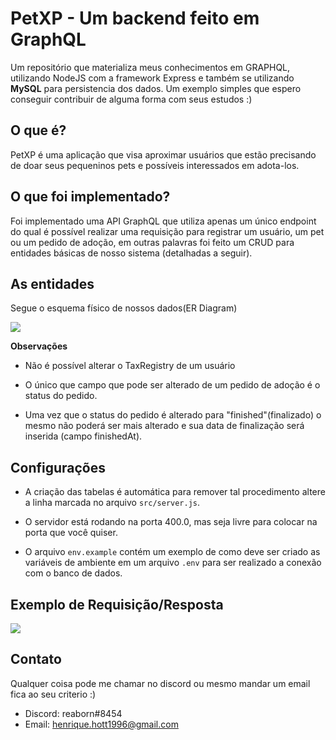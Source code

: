 # PetXP - Um backend feito em GraphQL

Um repositório que materializa meus conhecimentos em GRAPHQL, utilizando NodeJS com a framework Express e também se utilizando **MySQL** para persistencia dos dados. Um exemplo simples que espero conseguir contribuir de alguma forma com seus estudos :)

## O que é?

PetXP é uma aplicação que visa aproximar usuários que estão precisando de doar seus pequeninos pets e possíveis interessados em adota-los.

## O que foi implementado?

Foi implementado uma API GraphQL que utiliza apenas um único endpoint do qual é possível realizar uma requisição para registrar um usuário, um pet ou um pedido de adoção, em outras palavras foi feito um CRUD para entidades básicas de nosso sistema (detalhadas a seguir).

## As entidades

Segue o esquema físico de nossos dados(ER Diagram)

![](https://i.ibb.co/QDPSVcN/Untitled-Diagram-7.png)

**Observações**

- Não é possível alterar o TaxRegistry de um usuário

- O único que campo que pode ser alterado de um pedido de adoção é o status do pedido.

- Uma vez que o status do pedido é alterado para "finished"(finalizado) o mesmo não poderá ser mais alterado e sua data de finalização será inserida (campo finishedAt).

## Configurações

- A criação das tabelas é automática para remover tal procedimento altere a linha marcada no arquivo `src/server.js`.

- O servidor está rodando na porta 400.0, mas seja livre para colocar na porta que você quiser.

- O arquivo `env.example` contém um exemplo de como deve ser criado as variáveis de ambiente em um arquivo `.env` para ser realizado a conexão com o banco de dados.

## Exemplo de Requisição/Resposta

![](https://i.ibb.co/3d9HhkJ/Screenshot-1.png)

## Contato

Qualquer coisa pode me chamar no discord ou mesmo mandar um email fica ao seu criterio :)

- Discord: reaborn#8454
- Email: henrique.hott1996@gmail.com
